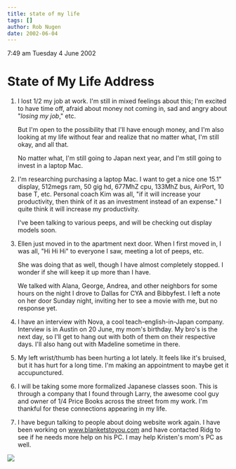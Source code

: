 ```yaml
---
title: state of my life
tags: []
author: Rob Nugen
date: 2002-06-04
---
```


<p class=date>7:49 am Tuesday 4 June 2002</p>

<h1>State of My Life Address</h1>

<ol><li><p>I lost 1/2 my job at work.  I'm still in mixed feelings about
this; I'm excited to have time off, afraid about money not coming in, sad
and angry about "<em>losing my job</em>," etc.</p>

<p>But I'm open to the possibility that I'll have enough money, and I'm also
looking at my life without fear and realize that no matter what, I'm still
okay, and all that.</p>

<p>No matter what, I'm still going to Japan next year, and I'm still going
to invest in a laptop Mac.</p></li>

<li><p>I'm researching purchasing a laptop Mac.  I want to get a nice one
15.1" display, 512megs ram, 50 gig hd, 677MhZ cpu, 133MhZ bus, AirPort, 10
base T, etc.  Personal coach Kim was all, "if it will increase your
productivity, then think of it as an investment instead of an expense."  I
quite think it will increase my productivity.</p>

<p>I've been talking to various peeps, and will be checking out display
models soon.</p></li>

<li><p>Ellen just moved in to the apartment next door.  When I first moved
in, I was all, "Hi Hi Hi" to everyone I saw, meeting a lot of peeps, etc.
</p>

<p>She was doing that as well, though I have almost completely stopped.  I
wonder if she will keep it up more than I have.</p>

<p>We talked with Alana, George, Andrea, and other neighbors for some hours
on the night I drove to Dallas for CYA and Bibbyfest.  I left a note on her
door Sunday night, inviting her to see a movie with me, but no response
yet.</p></li>

<li><p>I have an interview with Nova, a cool teach-english-in-Japan company.
Interview is in Austin on 20 June, my mom's birthday.  My bro's is the next
day, so I'll get to hang out with both of them on their respective days.
I'll also hang out with Madeline sometime in there.</p></li>

<li><p>My left wrist/thumb has been hurting a lot lately.  It feels like
it's bruised, but it has hurt for a long time.   I'm making an appointment
to maybe get it accupunctured.</p></li>

<li><p>I will be taking some more formalized Japanese classes soon.  This is
through a company that I found through Larry, the awesome cool guy and owner
of 1/4 Price Books across the street from my work.  I'm thankful for these
connections appearing in my life.</p></li>

<li><p>I have begun talking to people about doing website work again.  I
have been working on <a
href="http://www.blanketstoyou.com">www.blanketstoyou.com</a> and have
contacted Ridg to see if he needs more help on his PC.  I may help Kristen's
mom's PC as well.</p></li>

</ol>

<p><img src="/images/rob/wL-ROB.gif"/></p>

